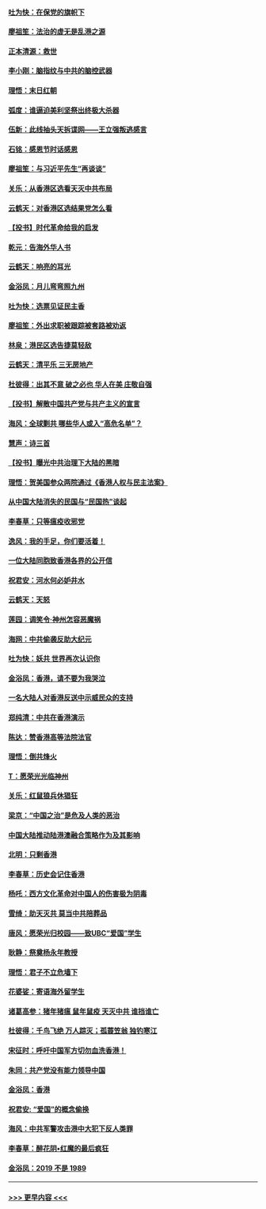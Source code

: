 #### [吐为快：在保党的旗帜下](../pages/nsc993/n11691188.md?t=11302101) 
#### [廖祖笙：法治的虚无是乱港之源](../pages/nsc993/n11690605.md?t=11302101) 
#### [正本清源：救世](../pages/nsc993/n11689134.md?t=11302101) 
#### [李小刚：脑指纹与中共的脑控武器](../pages/nsc993/n11688900.md?t=11302101) 
#### [理悟：末日红朝](../pages/nsc993/n11688829.md?t=11302101) 
#### [弧度：谁逼迫美利坚祭出终极大杀器](../pages/nsc993/n11688735.md?t=11302101) 
#### [伍新：此线抽头天拆谍网——王立强叛逃感言](../pages/nsc993/n11687981.md?t=11302101) 
#### [石铭：感恩节时话感恩](../pages/nsc993/n11687568.md?t=11302101) 
#### [廖祖笙：与习近平先生“再谈谈”](../pages/nsc993/n11687005.md?t=11302101) 
#### [关乐：从香港区选看天灭中共布局](../pages/nsc993/n11686647.md?t=11302101) 
#### [云鹤天：对香港区选结果党怎么看](../pages/nsc993/n11686216.md?t=11302101) 
#### [【投书】时代革命给我的启发](../pages/nsc993/n11684287.md?t=11302101) 
#### [乾元：告海外华人书](../pages/nsc993/n11684044.md?t=11302101) 
#### [云鹤天：响亮的耳光](../pages/nsc993/n11684254.md?t=11302101) 
#### [金浴凤：月儿弯弯照九州](../pages/nsc993/n11684231.md?t=11302101) 
#### [吐为快：选票见证民主香](../pages/nsc993/n11684206.md?t=11302101) 
#### [廖祖笙：外出求职被跟踪被套路被劝返](../pages/nsc993/n11683874.md?t=11302101) 
#### [林泉：港民区选告捷莫轻敌](../pages/nsc993/n11683930.md?t=11302101) 
#### [云鹤天：清平乐 三无房地产](../pages/nsc993/n11681521.md?t=11302101) 
#### [杜彼得：出其不意 破之必也 华人在美 庄敬自强](../pages/nsc993/n11679554.md?t=11302101) 
#### [【投书】解散中国共产党与共产主义的宣言](../pages/nsc993/n11679177.md?t=11302101) 
#### [海风：全球剿共 哪些华人或入“高危名单”？](../pages/nsc993/n11678617.md?t=11302101) 
#### [慧声：诗三首](../pages/nsc993/n11678848.md?t=11302101) 
#### [【投书】曝光中共治理下大陆的黑暗](../pages/nsc993/n11678674.md?t=11302101) 
#### [理悟：贺美国参众两院通过《香港人权与民主法案》](../pages/nsc993/n11678104.md?t=11302101) 
#### [从中国大陆消失的民国与“民国热”谈起](../pages/nsc993/n11678075.md?t=11302101) 
#### [李春草：只等瘟疫收邪党](../pages/nsc993/n11677308.md?t=11302101) 
#### [逸风：我的手足，你们要活着！](../pages/nsc993/n11676352.md?t=11302101) 
#### [一位大陆同胞致香港各界的公开信](../pages/nsc993/n11675761.md?t=11302101) 
#### [祝君安：河水何必妒井水](../pages/nsc993/n11675746.md?t=11302101) 
#### [云鹤天：天怒](../pages/nsc993/n11675718.md?t=11302101) 
#### [莲园：调笑令‧神州怎容恶魔祸](../pages/nsc993/n11675648.md?t=11302101) 
#### [海网：中共偷袭反助大纪元](../pages/nsc993/n11673515.md?t=11302101) 
#### [吐为快：妖共 世界再次认识你](../pages/nsc993/n11673506.md?t=11302101) 
#### [金浴凤：香港，请不要为我哭泣](../pages/nsc993/n11673248.md?t=11302101) 
#### [一名大陆人对香港反送中示威民众的支持](../pages/nsc993/n11672615.md?t=11302101) 
#### [郑纯清：中共在香港演示](../pages/nsc993/n11670539.md?t=11302101) 
#### [陈达：赞香港高等法院法官](../pages/nsc993/n11669542.md?t=11302101) 
#### [理悟：倒共烽火](../pages/nsc993/n11668844.md?t=11302101) 
#### [T：愿荣光光临神州](../pages/nsc993/n11668421.md?t=11302101) 
#### [关乐：红鼠狼兵休猖狂](../pages/nsc993/n11668378.md?t=11302101) 
#### [梁京：“中国之治”是危及人类的恶治](../pages/nsc993/n11668328.md?t=11302101) 
#### [中国大陆推动陆港澳融合策略作为及其影响](../pages/nsc993/n11668157.md?t=11302101) 
#### [北明：只剩香港](../pages/nsc993/n11668002.md?t=11302101) 
#### [李春草：历史会记住香港](../pages/nsc993/n11667927.md?t=11302101) 
#### [杨吒：西方文化革命对中国人的伤害极为阴毒](../pages/nsc993/n11664521.md?t=11302101) 
#### [雪绮：助天灭共 莫当中共陪葬品](../pages/nsc993/n11662650.md?t=11302101) 
#### [唐风：愿荣光归校园——致UBC“爱国”学生](../pages/nsc993/n11662194.md?t=11302101) 
#### [耿静：祭奠杨永年教授](../pages/nsc993/n11662514.md?t=11302101) 
#### [理悟：君子不立危墙下](../pages/nsc993/n11662172.md?t=11302101) 
#### [花婆娑：寄语海外留学生](../pages/nsc993/n11662121.md?t=11302101) 
#### [诸葛高参：猪年猪瘟 鼠年鼠疫 天灭中共 谁挡谁亡](../pages/nsc993/n11661980.md?t=11302101) 
#### [杜彼得：千鸟飞绝 万人踪灭；孤蓑笠翁 独钓寒江](../pages/nsc993/n11661170.md?t=11302101) 
#### [宋征时：呼吁中国军方切勿血洗香港！](../pages/nsc993/n11415318.md?t=11302101) 
#### [朱同：共产党没有能力领导中国](../pages/nsc993/n11660421.md?t=11302101) 
#### [金浴凤：香港](../pages/nsc993/n11660419.md?t=11302101) 
#### [祝君安: “爱国”的概念偷换](../pages/nsc993/n11659706.md?t=11302101) 
#### [海风：中共军警攻击港中大犯下反人类罪](../pages/nsc993/n11659632.md?t=11302101) 
#### [李春草：醉花阴•红魔的最后疯狂](../pages/nsc993/n11659287.md?t=11302101) 
#### [金浴凤：2019 不是 1989](../pages/nsc993/n11657663.md?t=11302101) 

----
#### [ >>> 更早内容 <<< ](../indexes/nsc993-earlier.md)
